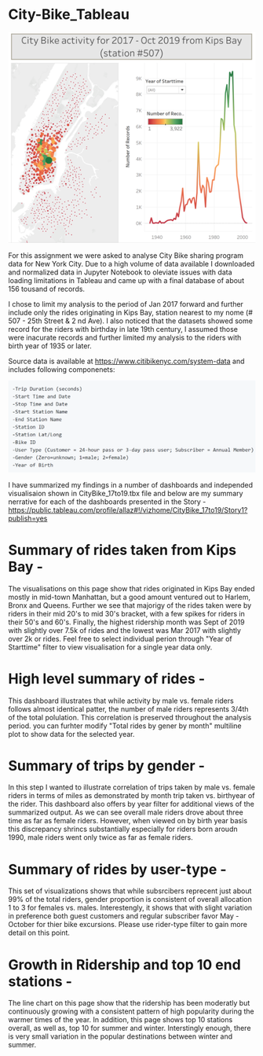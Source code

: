 # City-Bike_Tableau
![myimage-alt-tag](imges/CityBike_KipsBay.png)

For this assignment we were asked to analyse City Bike sharing program data for New York City.  Due to a high volume of data available I downloaded and normalized data in Jupyter Notebook to oleviate issues with data loading limitations in Tableau and came up with a final database of about 156 tousand of records.

I chose to limit my analysis to the period of Jan 2017 forward and further include only the rides originating in Kips Bay, station nearest to my nome (# 507 - 25th Street & 2 nd Ave).  I also noticed that the datasets showed some record for the riders with birthday in late 19th century, I assumed those were inacurate records and further limited my analysis to the riders with birth year of 1935 or later.

Source data is available at https://www.citibikenyc.com/system-data and includes following componenets:

![myimage-alt-tag](imges/dataset.png)

I have summarized my findings in a number of dashboards and independed visualisaion shown in CityBike_17to19.tbx file and below are my summary nerrative for each of the dashboards presented in the Story -
https://public.tableau.com/profile/allaz#!/vizhome/CityBike_17to19/Story1?publish=yes

# Summary of rides taken from Kips Bay - 
The visualisations on this page show that rides originated in Kips Bay ended mostly in mid-town Manhattan, but a good amount ventured out to Harlem, Bronx and Queens.  Further we see that majorigy of the rides taken were by riders in their mid 20's to mid 30's bracket, with a few spikes for riders in their 50's and 60's.  Finally, the highest ridership month was Sept of 2019 with slightly over 7.5k of rides and the lowest was Mar 2017 with slightly over 2k or rides. Feel free to select individual perion through "Year of Starttime" filter to view visualisation for a single year data only.

# High level summary of rides - 
This dashboard illustrates that while activity by male vs. female riders follows almost identical patter, the number of male riders represents 3/4th of the total polulation.  This correlation is preserved throughout the analysis period.  you can furhter modify "Total rides by gener by month" multiline plot to show data for the selected year.

# Summary of trips by gender - 
In this step I wanted to illustrate correlation of trips taken by male vs. female riders in terms of miles as demonstrated by month trip taken vs. birthyear of the rider.  This dashboard also offers by year filter for additional views of the summarized output.  As we can see overall male riders drove about three time as far as female riders.  However, when viewed on by birth year basis this discrepancy shrincs substantially especially for riders born aroudn 1990, male riders went only twice as far as female riders.

# Summary of rides by user-type - 
This set of visualizations shows that while subsrcibers reprecent just about 99% of the total riders, gender proportion is consistent of overall allocation 1 to 3 for females vs. males.  Interestengly, it shows that with slight variation in preference both guest customers and regular subscriber favor May - October for thier bike excursions.  Please use rider-type filter to gain more detail on this point.

# Growth in Ridership and top 10 end stations - 
The line chart on this page show that the ridership has been moderatly but continuously growing with a consistent pattern of high popularity during the warmer times of the year.  In addition, this page shows top 10 stations overall, as well as, top 10 for summer and winter.  Interstingly enough, there is very small variation in the popular destinations between winter and summer.

